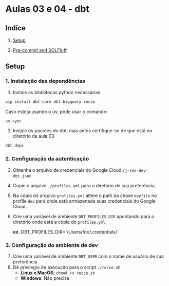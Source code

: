 # Aulas 03 e 04 - dbt



## Indíce

1. [Setup](#-setup)

2. [Pre-commit and SQLFluff](#-pre-commit-and-sqlfluff)

## Setup
### 1. Instalação das dependências
1. Instale as bibliotecas python necessárias
```bash
pip install dbt-core dbt-bigquery recce
```
Caso esteja usando o uv, pode usar o comando:
```bash
uv sync
```

2. Instale os pacotes do dbt, mas antes certifique-se de que está no diretório da aula 03
```bash
dbt deps
```

### 2. Configuração da autenticação
3. Obtenha o arquivo de credenciais do Google Cloud `rj-sms-dev-dbt.json`.
4. Copie o arquivo `./profiles.yml` para o diretório de sua preferência.
 5. Na cópia do arquivo `profiles.yml` altere o path da chave `keyfile` no profile `dev` para onde está armazenada suas credenciais do Google Cloud.
 6. Crie uma variável de ambiente `DBT_PROFILES_DIR` apontando para o diretório onde está a cópia do `profiles.yml` 

    **ex.** DBT_PROFILES_DIR='/Users/foo/.credentials/'


### 3. Configuração do ambiente de dev
7. Crie uma variável de ambiente `DBT_USER` com o nome de usuário de sua preferência 
8. Dê privilegio de execução para o script `./recce.sh`
    - **Linux e MacOS**: `chmod +x recce.sh`
    - **Windows**: Não precisa
